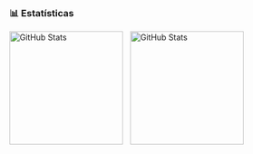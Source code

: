 ### 📊 Estatísticas

<p>
  <img 
    align="left" 
    alt="GitHub Stats" 
    height="200" 
    style="padding-right: 10px;" 
    src="https://github-readme-stats.vercel.app/api?username=Lfdomenico&show_icons=true&theme=tokyonight&include_all_commits=true&locale=pt-br&timestamp=123456789" 
  />

<img 
      align="left" 
      alt="GitHub Stats" 
      height="200" 
      src="https://github-readme-stats.vercel.app/api/top-langs/?username=Lfdomenico&theme=tokyonight&layout=compact&custom_title=Tecnologias&langs_count=9"
  />

</p>
